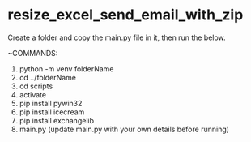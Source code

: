 # resize_excel_send_email_with_zip
Create a folder and copy the main.py file in it, then run the below.

~COMMANDS: 
1. python -m venv folderName
2. cd ../folderName
3. cd scripts
4. activate
5. pip install pywin32
6. pip install icecream
7. pip install exchangelib 
8. main.py (update main.py with your own details before running)
